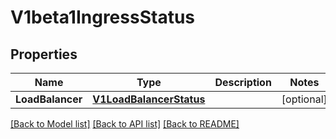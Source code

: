 # V1beta1IngressStatus

## Properties
Name | Type | Description | Notes
------------ | ------------- | ------------- | -------------
**LoadBalancer** | [**V1LoadBalancerStatus**](v1.LoadBalancerStatus.md) |  | [optional] 

[[Back to Model list]](../README.md#documentation-for-models) [[Back to API list]](../README.md#documentation-for-api-endpoints) [[Back to README]](../README.md)


